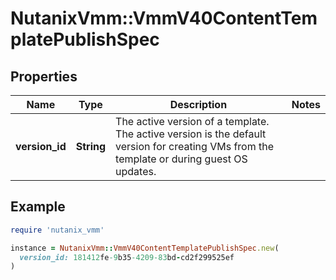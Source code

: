 # NutanixVmm::VmmV40ContentTemplatePublishSpec

## Properties

| Name | Type | Description | Notes |
| ---- | ---- | ----------- | ----- |
| **version_id** | **String** | The active version of a template. The active version is the default version for creating VMs from the template or during guest OS updates.  |  |

## Example

```ruby
require 'nutanix_vmm'

instance = NutanixVmm::VmmV40ContentTemplatePublishSpec.new(
  version_id: 181412fe-9b35-4209-83bd-cd2f299525ef
)
```

